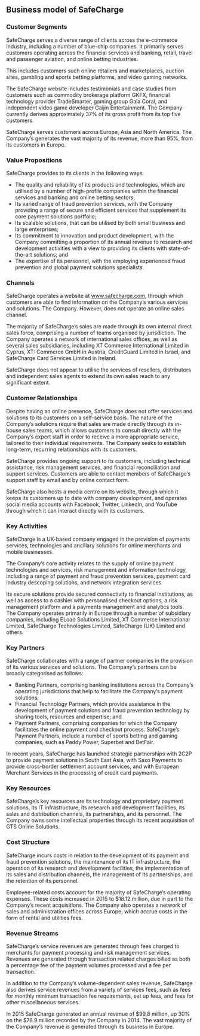Business model of SafeCharge
----------------------------

 ### Customer Segments

 SafeCharge serves a diverse range of clients across the e-commerce industry, including a number of blue-chip companies. It primarily serves customers operating across the financial services and banking, retail, travel and passenger aviation, and online betting industries.

 This includes customers such online retailers and marketplaces, auction sites, gambling and sports betting platforms, and video gaming networks.

 The SafeCharge website includes testimonials and case studies from customers such as commodity brokerage platform GKFX, financial technology provider TradeSmarter, gaming group Gala Coral, and independent video game developer Gaijin Entertainment. The Company currently derives approximately 37% of its gross profit from its top five customers.

 SafeCharge serves customers across Europe, Asia and North America. The Company’s generates the vast majority of its revenue, more than 95%, from its customers in Europe.

 ### Value Propositions

 SafeCharge provides to its clients in the following ways:

  * The quality and reliability of its products and technologies, which are utilised by a number of high-profile companies within the financial services and banking and online betting sectors;
 * Its varied range of fraud prevention services, with the Company providing a range of secure and efficient services that supplement its core payment solutions portfolio;
 * Its scalable solutions, that can be utilised by both small business and large enterprises;
 * Its commitment to innovation and product development, with the Company committing a proportion of its annual revenue to research and development activities with a view to providing its clients with state-of-the-art solutions; and
 * The expertise of its personnel, with the employing experienced fraud prevention and global payment solutions specialists.
  ### Channels

 SafeCharge operates a website at www.safecharge.com, through which customers are able to find information on the Company’s various services and solutions. The Company. However, does not operate an online sales channel.

 The majority of SafeCharge’s sales are made through its own internal direct sales force, comprising a number of teams organised by jurisdiction. The Company operates a network of international sales offices, as well as several sales subsidiaries, including XT Commerce International Limited in Cyprus, XT: Commerce GmbH in Austria, CreditGuard Limited in Israel, and SafeCharge Card Services Limited in Ireland.

 SafeCharge does not appear to utilise the services of resellers, distributors and independent sales agents to extend its own sales reach to any significant extent.

 ### Customer Relationships

 Despite having an online presence, SafeCharge does not offer services and solutions to its customers on a self-service basis. The nature of the Company’s solutions require that sales are made directly through its in-house sales teams, which allows customers to consult directly with the Company’s expert staff in order to receive a more appropriate service, tailored to their individual requirements. The Company seeks to establish long-term, recurring relationships with its customers.

 SafeCharge provides ongoing support to its customers, including technical assistance, risk management services, and financial reconciliation and support services. Customers are able to contact members of SafeCharge’s support staff by email and by online contact form.

 SafeCharge also hosts a media centre on its website, through which it keeps its customers up to date with company development, and operates social media accounts with Facebook, Twitter, LinkedIn, and YouTube through which it can interact directly with its customers.

 ### Key Activities

 SafeCharge is a UK-based company engaged in the provision of payments services, technologies and ancillary solutions for online merchants and mobile businesses.

 The Company’s core activity relates to the supply of online payment technologies and services, risk management and information technology, including a range of payment and fraud prevention services, payment card industry descoping solutions, and network integration services.

 Its secure solutions provide secured connectivity to financial institutions, as well as access to a cashier with personalised checkout options, a risk management platform and a payments management and analytics tools. The Company operates primarily in Europe through a number of subsidiary companies, including ELoad Solutions Limited, XT Commerce International Limited, SafeCharge Technologies Limited, SafeCharge (UK) Limited and others.

 ### Key Partners

 SafeCharge collaborates with a range of partner companies in the provision of its various services and solutions. The Company’s partners can be broadly categorised as follows:

  * Banking Partners, comprising banking institutions across the Company’s operating jurisdictions that help to facilitate the Company’s payment solutions;
 * Financial Technology Partners, which provide assistance in the development of payment solutions and fraud prevention technology by sharing tools, resources and expertise; and
 * Payment Partners, comprising companies for which the Company facilitates the online payment and checkout process.
  SafeCharge’s Payment Partners, include a number of sports betting and gaming companies, such as Paddy Power, Superbet and BetFair.

 In recent years, SafeCharge has launched strategic partnerships with 2C2P to provide payment solutions in South East Asia, with Saxo Payments to provide cross-border settlement account services, and with European Merchant Services in the processing of credit card payments.

 ### Key Resources

 SafeCharge’s key resources are its technology and proprietary payment solutions, its IT infrastructure, its research and development facilities, its sales and distribution channels, its partnerships, and its personnel. The Company owns some intellectual properties through its recent acquisition of GTS Online Solutions.

 ### Cost Structure

 SafeCharge incurs costs in relation to the development of its payment and fraud prevention solutions, the maintenance of its IT infrastructure, the operation of its research and development facilities, the implementation of its sales and distribution channels, the management of its partnerships, and the retention of its personnel.

 Employee-related costs account for the majority of SafeCharge’s operating expenses. These costs increased in 2015 to $18.12 million, due in part to the Company’s recent acquisitions. The Company also operates a network of sales and administration offices across Europe, which accrue costs in the form of rental and utilities fees.

 ### Revenue Streams

 SafeCharge’s service revenues are generated through fees charged to merchants for payment processing and risk management services. Revenues are generated through transaction related charges billed as both a percentage fee of the payment volumes processed and a fee per transaction.

 In addition to the Company’s volume-dependent sales revenue, SafeCharge also derives service revenues from a variety of services fees, such as fees for monthly minimum transaction fee requirements, set up fees, and fees for other miscellaneous services.

 In 2015 SafeCharge generated an annual revenue of $99.8 million, up 30% on the $76.9 million recorded by the Company in 2014. The vast majority of the Company’s revenue is generated through its business in Europe.